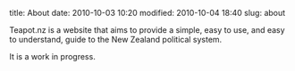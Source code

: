 title: About
date: 2010-10-03 10:20
modified: 2010-10-04 18:40
slug: about


Teapot.nz is a website that aims to provide a simple, easy to use, and easy to understand, guide to the New Zealand political system.

It is a work in progress.


